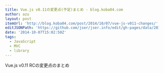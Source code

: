 ```yaml
---
title: Vue.js v0.11の変更点(予定)まとめ - blog.koba04.com
author: azu
layout: post
itemUrl: 'http://blog.koba04.com/post/2014/10/07/vue-js-v011-changes/'
editJSONPath: 'https://github.com/jser/jser.info/edit/gh-pages/data/2014/10/index.json'
date: '2014-10-07T15:02:50Z'
tags:
  - JavaScript
  - MVC
  - library
---
```

Vue.js v0.11 RCの変更点のまとめ
